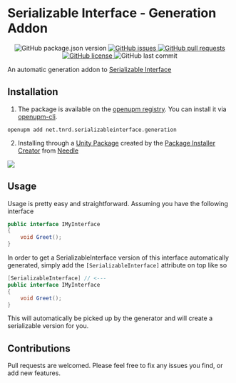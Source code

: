 # Serializable Interface - Generation Addon

<p align="center">
	<img alt="GitHub package.json version" src ="https://img.shields.io/github/package-json/v/Thundernerd/Unity3D-SerializableInterface.Generation" />
	<a href="https://github.com/Thundernerd/Unity3D-SerializableInterface.Generation/issues">
		<img alt="GitHub issues" src ="https://img.shields.io/github/issues/Thundernerd/Unity3D-SerializableInterface.Generation" />
	</a>
	<a href="https://github.com/Thundernerd/Unity3D-SerializableInterface.Generation.Generation/pulls">
		<img alt="GitHub pull requests" src ="https://img.shields.io/github/issues-pr/Thundernerd/Unity3D-SerializableInterface.Generation" />
	</a>
	<a href="https://github.com/Thundernerd/Unity3D-SerializableInterface.Generation/blob/master/LICENSE.md">
		<img alt="GitHub license" src ="https://img.shields.io/github/license/Thundernerd/Unity3D-SerializableInterface.Generation" />
	</a>
	<img alt="GitHub last commit" src ="https://img.shields.io/github/last-commit/Thundernerd/Unity3D-SerializableInterface.Generation" />
</p>

An automatic generation addon to [Serializable Interface](https://github.com/Thundernerd/Unity3D-SerializableInterface)

## Installation
1. The package is available on the [openupm registry](https://openupm.com). You can install it via [openupm-cli](https://github.com/openupm/openupm-cli).
```
openupm add net.tnrd.serializableinterface.generation
```

2. Installing through a [Unity Package](http://package-installer.glitch.me/v1/installer/package.openupm.com/net.tnrd.serializableinterface.generation?registry=https://package.openupm.com) created by the [Package Installer Creator](https://package-installer.glitch.me) from [Needle](https://needle.tools)

[<img src="https://img.shields.io/badge/-Download-success?style=for-the-badge"/>](http://package-installer.glitch.me/v1/installer/package.openupm.com/net.tnrd.serializableinterface.generation?registry=https://package.openupm.com)

## Usage

Usage is pretty easy and straightforward. Assuming you have the following interface
```c#
public interface IMyInterface
{
    void Greet();
}
```

In order to get a SerializableInterface version of this interface automatically generated, simply add the `[SerializableInterface]` attribute on top like so

```c#
[SerializableInterface] // <---
public interface IMyInterface
{
    void Greet();
}
```

This will automatically be picked up by the generator and will create a serializable version for you.

## Contributions
Pull requests are welcomed. Please feel free to fix any issues you find, or add new features.


